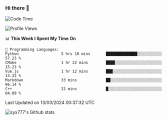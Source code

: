 ### Hi there 👋

<!--
**syx777/syx777** is a ✨ _special_ ✨ repository because its `README.md` (this file) appears on your GitHub profile.

Here are some ideas to get you started:

- 🔭 I’m currently working on ...
- 🌱 I’m currently learning ...
- 👯 I’m looking to collaborate on ...
- 🤔 I’m looking for help with ...
- 💬 Ask me about ...
- 📫 How to reach me: ...
- 😄 Pronouns: ...
- ⚡ Fun fact: ...
-->
<!--START_SECTION:waka-->
![Code Time](http://img.shields.io/badge/Code%20Time-13%20hrs%2022%20mins-blue)

![Profile Views](http://img.shields.io/badge/Profile%20Views-382-blue)

📊 **This Week I Spent My Time On** 

```text
💬 Programming Languages: 
Python                   5 hrs 10 mins       ██████████████░░░░░░░░░░░   57.23 % 
CMake                    1 hr 22 mins        ████░░░░░░░░░░░░░░░░░░░░░   15.23 % 
Vue.js                   1 hr 12 mins        ███░░░░░░░░░░░░░░░░░░░░░░   13.32 % 
Markdown                 33 mins             ██░░░░░░░░░░░░░░░░░░░░░░░   06.14 % 
C++                      22 mins             █░░░░░░░░░░░░░░░░░░░░░░░░   04.09 % 
```


 Last Updated on 13/03/2024 00:37:32 UTC
<!--END_SECTION:waka-->

![syx777's Github stats](https://github-readme-stats.vercel.app/api?username=syx777&show_icons=true)

